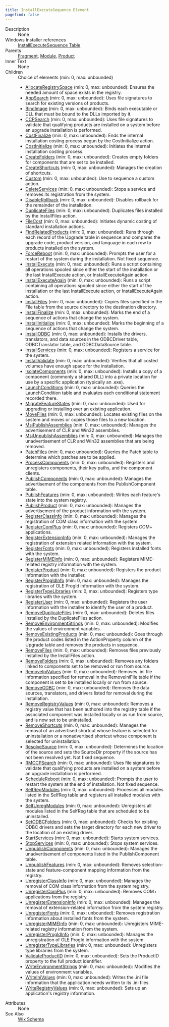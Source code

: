 ```yaml
---
title: InstallExecuteSequence Element
pagefind: false
---
```

<dl>
  <dt>Description</dt>
  <dd>None</dd>
  <dt>Windows Installer references</dt>
  <dd>
    <a href="http://msdn.microsoft.com/library/aa369500.aspx" target="_blank">InstallExecuteSequence Table</a>
  </dd>
  <dt>Parents</dt>
  <dd>
    <a href="../fragment/">Fragment</a>, <a href="../module/">Module</a>, <a href="../product/">Product</a></dd>
  <dt>Inner Text</dt>
  <dd>None</dd>
  <dt>Children</dt>
  <dd>Choice of elements (min: 0, max: unbounded)<ul><li><a href="../allocateregistryspace/">AllocateRegistrySpace</a> (min: 0, max: unbounded): Ensures the needed amount of space exists in the registry.</li><li><a href="../appsearch/">AppSearch</a> (min: 0, max: unbounded): Uses file signatures to search for existing versions of products.</li><li><a href="../bindimage/">BindImage</a> (min: 0, max: unbounded): Binds each executable or DLL that must be bound to the DLLs imported by it.</li><li><a href="../ccpsearch/">CCPSearch</a> (min: 0, max: unbounded): Uses file signatures to validate that qualifying products are installed on a system before an upgrade installation is performed.</li><li><a href="../costfinalize/">CostFinalize</a> (min: 0, max: unbounded): Ends the internal installation costing process begun by the CostInitialize action.</li><li><a href="../costinitialize/">CostInitialize</a> (min: 0, max: unbounded): Initiates the internal installation costing process.</li><li><a href="../createfolders/">CreateFolders</a> (min: 0, max: unbounded): Creates empty folders for components that are set to be installed.</li><li><a href="../createshortcuts/">CreateShortcuts</a> (min: 0, max: unbounded): Manages the creation of shortcuts.</li><li><a href="../custom/">Custom</a> (min: 0, max: unbounded): Use to sequence a custom action.</li><li><a href="../deleteservices/">DeleteServices</a> (min: 0, max: unbounded): Stops a service and removes its registration from the system.</li><li><a href="../disablerollback/">DisableRollback</a> (min: 0, max: unbounded): Disables rollback for the remainder of the installation.</li><li><a href="../duplicatefiles/">DuplicateFiles</a> (min: 0, max: unbounded): Duplicates files installed by the InstallFiles action.</li><li><a href="../filecost/">FileCost</a> (min: 0, max: unbounded): Initiates dynamic costing of standard installation actions.</li><li><a href="../findrelatedproducts/">FindRelatedProducts</a> (min: 0, max: unbounded): Runs through each record of the Upgrade table in sequence and compares the upgrade code, product version, and language in each row to products installed on the system.</li><li><a href="../forcereboot/">ForceReboot</a> (min: 0, max: unbounded): Prompts the user for a restart of the system during the installation. Not fixed sequence.</li><li><a href="../installexecute/">InstallExecute</a> (min: 0, max: unbounded): Runs a script containing all operations spooled since either the start of the installation or the last InstallExecute action, or InstallExecuteAgain action.</li><li><a href="../installexecuteagain/">InstallExecuteAgain</a> (min: 0, max: unbounded): Runs a script containing all operations spooled since either the start of the installation or the last InstallExecute action, or InstallExecuteAgain action.</li><li><a href="../installfiles/">InstallFiles</a> (min: 0, max: unbounded): Copies files specified in the File table from the source directory to the destination directory.</li><li><a href="../installfinalize/">InstallFinalize</a> (min: 0, max: unbounded): Marks the end of a sequence of actions that change the system.</li><li><a href="../installinitialize/">InstallInitialize</a> (min: 0, max: unbounded): Marks the beginning of a sequence of actions that change the system.</li><li><a href="../installodbc/">InstallODBC</a> (min: 0, max: unbounded): Installs the drivers, translators, and data sources in the ODBCDriver table, ODBCTranslator table, and ODBCDataSource table.</li><li><a href="../installservices/">InstallServices</a> (min: 0, max: unbounded): Registers a service for the system.</li><li><a href="../installvalidate/">InstallValidate</a> (min: 0, max: unbounded): Verifies that all costed volumes have enough space for the installation.</li><li><a href="../isolatecomponents/">IsolateComponents</a> (min: 0, max: unbounded): Installs a copy of a component (commonly a shared DLL) into a private location for use by a specific application (typically an .exe).</li><li><a href="../launchconditions/">LaunchConditions</a> (min: 0, max: unbounded): Queries the LaunchCondition table and evaluates each conditional statement recorded there.</li><li><a href="../migratefeaturestates/">MigrateFeatureStates</a> (min: 0, max: unbounded): Used for upgrading or installing over an existing application.</li><li><a href="../movefiles/">MoveFiles</a> (min: 0, max: unbounded): Locates existing files on the system and moves or copies those files to a new location.</li><li><a href="../msipublishassemblies/">MsiPublishAssemblies</a> (min: 0, max: unbounded): Manages the advertisement of CLR and Win32 assemblies.</li><li><a href="../msiunpublishassemblies/">MsiUnpublishAssemblies</a> (min: 0, max: unbounded): Manages the unadvertisement of CLR and Win32 assemblies that are being removed.</li><li><a href="../patchfiles/">PatchFiles</a> (min: 0, max: unbounded): Queries the Patch table to determine which patches are to be applied.</li><li><a href="../processcomponents/">ProcessComponents</a> (min: 0, max: unbounded): Registers and unregisters components, their key paths, and the component clients.</li><li><a href="../publishcomponents/">PublishComponents</a> (min: 0, max: unbounded): Manages the advertisement of the components from the PublishComponent table.</li><li><a href="../publishfeatures/">PublishFeatures</a> (min: 0, max: unbounded): Writes each feature's state into the system registry.</li><li><a href="../publishproduct/">PublishProduct</a> (min: 0, max: unbounded): Manages the advertisement of the product information with the system.</li><li><a href="../registerclassinfo/">RegisterClassInfo</a> (min: 0, max: unbounded): Manages the registration of COM class information with the system.</li><li><a href="../registercomplus/">RegisterComPlus</a> (min: 0, max: unbounded): Registers COM+ applications.</li><li><a href="../registerextensioninfo/">RegisterExtensionInfo</a> (min: 0, max: unbounded): Manages the registration of extension related information with the system.</li><li><a href="../registerfonts/">RegisterFonts</a> (min: 0, max: unbounded): Registers installed fonts with the system.</li><li><a href="../registermimeinfo/">RegisterMIMEInfo</a> (min: 0, max: unbounded): Registers MIME-related registry information with the system.</li><li><a href="../registerproduct/">RegisterProduct</a> (min: 0, max: unbounded): Registers the product information with the installer.</li><li><a href="../registerprogidinfo/">RegisterProgIdInfo</a> (min: 0, max: unbounded): Manages the registration of OLE ProgId information with the system.</li><li><a href="../registertypelibraries/">RegisterTypeLibraries</a> (min: 0, max: unbounded): Registers type libraries with the system.</li><li><a href="../registeruser/">RegisterUser</a> (min: 0, max: unbounded): Registers the user information with the installer to identify the user of a product.</li><li><a href="../removeduplicatefiles/">RemoveDuplicateFiles</a> (min: 0, max: unbounded): Deletes files installed by the DuplicateFiles action.</li><li><a href="../removeenvironmentstrings/">RemoveEnvironmentStrings</a> (min: 0, max: unbounded): Modifies the values of environment variables.</li><li><a href="../removeexistingproducts/">RemoveExistingProducts</a> (min: 0, max: unbounded): Goes through the product codes listed in the ActionProperty column of the Upgrade table and removes the products in sequence.</li><li><a href="../removefiles/">RemoveFiles</a> (min: 0, max: unbounded): Removes files previously installed by the InstallFiles action.</li><li><a href="../removefolders/">RemoveFolders</a> (min: 0, max: unbounded): Removes any folders linked to components set to be removed or run from source.</li><li><a href="../removeinivalues/">RemoveIniValues</a> (min: 0, max: unbounded): Removes .ini file information specified for removal in the RemoveIniFile table if the component is set to be installed locally or run from source.</li><li><a href="../removeodbc/">RemoveODBC</a> (min: 0, max: unbounded): Removes the data sources, translators, and drivers listed for removal during the installation.</li><li><a href="../removeregistryvalues/">RemoveRegistryValues</a> (min: 0, max: unbounded): Removes a registry value that has been authored into the registry table if the associated component was installed locally or as run from source, and is now set to be uninstalled.</li><li><a href="../removeshortcuts/">RemoveShortcuts</a> (min: 0, max: unbounded): Manages the removal of an advertised shortcut whose feature is selected for uninstallation or a nonadvertised shortcut whose component is selected for uninstallation.</li><li><a href="../resolvesource/">ResolveSource</a> (min: 0, max: unbounded): Determines the location of the source and sets the SourceDir property if the source has not been resolved yet. Not fixed sequence.</li><li><a href="../rmccpsearch/">RMCCPSearch</a> (min: 0, max: unbounded): Uses file signatures to validate that qualifying products are installed on a system before an upgrade installation is performed.</li><li><a href="../schedulereboot/">ScheduleReboot</a> (min: 0, max: unbounded): Prompts the user to restart the system at the end of installation. Not fixed sequence.</li><li><a href="../selfregmodules/">SelfRegModules</a> (min: 0, max: unbounded): Processes all modules listed in the SelfReg table and registers all installed modules with the system.</li><li><a href="../selfunregmodules/">SelfUnregModules</a> (min: 0, max: unbounded): Unregisters all modules listed in the SelfReg table that are scheduled to be uninstalled.</li><li><a href="../setodbcfolders/">SetODBCFolders</a> (min: 0, max: unbounded): Checks for existing ODBC drivers and sets the target directory for each new driver to the location of an existing driver.</li><li><a href="../startservices/">StartServices</a> (min: 0, max: unbounded): Starts system services.</li><li><a href="../stopservices/">StopServices</a> (min: 0, max: unbounded): Stops system services.</li><li><a href="../unpublishcomponents/">UnpublishComponents</a> (min: 0, max: unbounded): Manages the unadvertisement of components listed in the PublishComponent table.</li><li><a href="../unpublishfeatures/">UnpublishFeatures</a> (min: 0, max: unbounded): Removes selection-state and feature-component mapping information from the registry.</li><li><a href="../unregisterclassinfo/">UnregisterClassInfo</a> (min: 0, max: unbounded): Manages the removal of COM class information from the system registry.</li><li><a href="../unregistercomplus/">UnregisterComPlus</a> (min: 0, max: unbounded): Removes COM+ applications from the registry.</li><li><a href="../unregisterextensioninfo/">UnregisterExtensionInfo</a> (min: 0, max: unbounded): Manages the removal of extension-related information from the system registry.</li><li><a href="../unregisterfonts/">UnregisterFonts</a> (min: 0, max: unbounded): Removes registration information about installed fonts from the system.</li><li><a href="../unregistermimeinfo/">UnregisterMIMEInfo</a> (min: 0, max: unbounded): Unregisters MIME-related registry information from the system.</li><li><a href="../unregisterprogidinfo/">UnregisterProgIdInfo</a> (min: 0, max: unbounded): Manages the unregistration of OLE ProgId information with the system.</li><li><a href="../unregistertypelibraries/">UnregisterTypeLibraries</a> (min: 0, max: unbounded): Unregisters type libraries from the system.</li><li><a href="../validateproductid/">ValidateProductID</a> (min: 0, max: unbounded): Sets the ProductID property to the full product identifier.</li><li><a href="../writeenvironmentstrings/">WriteEnvironmentStrings</a> (min: 0, max: unbounded): Modifies the values of environment variables.</li><li><a href="../writeinivalues/">WriteIniValues</a> (min: 0, max: unbounded): Writes the .ini file information that the application needs written to its .ini files.</li><li><a href="../writeregistryvalues/">WriteRegistryValues</a> (min: 0, max: unbounded): Sets up an application's registry information.</li></ul></dd>
  <dt>Attributes</dt>
  <dd>None</dd>
  <dt>See Also</dt>
  <dd>
    <a href="../">Wix Schema</a>
  </dd>
</dl>
